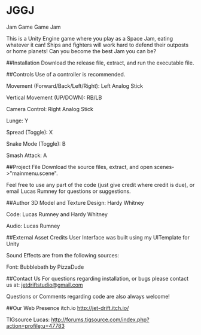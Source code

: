 # JGGJ
Jam Game Game Jam

This is a Unity Engine game where you play as a Space Jam, eating whatever it can! Ships and fighters will work hard to defend their outposts or home planets! Can you become the best Jam you can be?

##Installation
Download the release file, extract, and run the executable file. 

##Controls
Use of a controller is recommended. 

Movement (Forward/Back/Left/Right): Left Analog Stick 

Vertical Movement (UP/DOWN): RB/LB 

Camera Control: Right Analog Stick

Lunge: Y 

Spread (Toggle): X 

Snake Mode (Toggle): B 

Smash Attack: A 



##Project File
Download the source files, extract, and open scenes->"mainmenu.scene". 

Feel free to use any part of the code (just give credit where credit is due), or email Lucas Rumney for questions or suggestions.



##Author
3D Model and Texture Design:   Hardy Whitney

Code:               Lucas Rumney and Hardy Whitney

Audio:				Lucas Rumney


##External Asset Credits
User Interface was built using my UITemplate for Unity

Sound Effects are from the following sources:

Font: Bubblebath by PizzaDude

##Contact Us
For questions regarding installation, or bugs please contact us at:
jetdriftstudio@gmail.com

Questions or Comments regarding code are also always welcome!



##Our Web Presence
itch.io
http://jet-drift.itch.io/

TIGsource
Lucas:  http://forums.tigsource.com/index.php?action=profile;u=47783 

